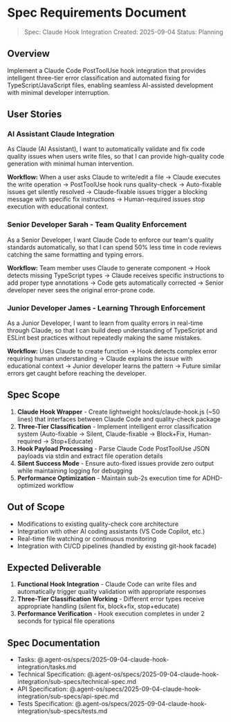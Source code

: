 # Spec Requirements Document

> Spec: Claude Hook Integration Created: 2025-09-04 Status: Planning

## Overview

Implement a Claude Code PostToolUse hook integration that provides intelligent
three-tier error classification and automated fixing for TypeScript/JavaScript
files, enabling seamless AI-assisted development with minimal developer
interruption.

## User Stories

### AI Assistant Claude Integration

As Claude (AI Assistant), I want to automatically validate and fix code quality
issues when users write files, so that I can provide high-quality code
generation with minimal human intervention.

**Workflow:** When a user asks Claude to write/edit a file → Claude executes the
write operation → PostToolUse hook runs quality-check → Auto-fixable issues get
silently resolved → Claude-fixable issues trigger a blocking message with
specific fix instructions → Human-required issues stop execution with
educational context.

### Senior Developer Sarah - Team Quality Enforcement

As a Senior Developer, I want Claude Code to enforce our team's quality
standards automatically, so that I can spend 50% less time in code reviews
catching the same formatting and typing errors.

**Workflow:** Team member uses Claude to generate component → Hook detects
missing TypeScript types → Claude receives specific instructions to add proper
type annotations → Code gets automatically corrected → Senior developer never
sees the original error-prone code.

### Junior Developer James - Learning Through Enforcement

As a Junior Developer, I want to learn from quality errors in real-time through
Claude, so that I can build deep understanding of TypeScript and ESLint best
practices without repeatedly making the same mistakes.

**Workflow:** Uses Claude to create function → Hook detects complex error
requiring human understanding → Claude explains the issue with educational
context → Junior developer learns the pattern → Future similar errors get caught
before reaching the developer.

## Spec Scope

1. **Claude Hook Wrapper** - Create lightweight hooks/claude-hook.js (~50 lines)
   that interfaces between Claude Code and quality-check package
2. **Three-Tier Classification** - Implement intelligent error classification
   system (Auto-fixable → Silent, Claude-fixable → Block+Fix, Human-required →
   Stop+Educate)
3. **Hook Payload Processing** - Parse Claude Code PostToolUse JSON payloads via
   stdin and extract file operation details
4. **Silent Success Mode** - Ensure auto-fixed issues provide zero output while
   maintaining logging for debugging
5. **Performance Optimization** - Maintain sub-2s execution time for
   ADHD-optimized workflow

## Out of Scope

- Modifications to existing quality-check core architecture
- Integration with other AI coding assistants (VS Code Copilot, etc.)
- Real-time file watching or continuous monitoring
- Integration with CI/CD pipelines (handled by existing git-hook facade)

## Expected Deliverable

1. **Functional Hook Integration** - Claude Code can write files and
   automatically trigger quality validation with appropriate responses
2. **Three-Tier Classification Working** - Different error types receive
   appropriate handling (silent fix, block+fix, stop+educate)
3. **Performance Verification** - Hook execution completes in under 2 seconds
   for typical file operations

## Spec Documentation

- Tasks: @.agent-os/specs/2025-09-04-claude-hook-integration/tasks.md
- Technical Specification:
  @.agent-os/specs/2025-09-04-claude-hook-integration/sub-specs/technical-spec.md
- API Specification:
  @.agent-os/specs/2025-09-04-claude-hook-integration/sub-specs/api-spec.md
- Tests Specification:
  @.agent-os/specs/2025-09-04-claude-hook-integration/sub-specs/tests.md
